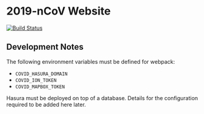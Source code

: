 # 2019-nCoV Website

[![Build Status](https://drone.tiepy.com/api/badges/xgis-earth/covid-web/status.svg)](https://drone.tiepy.com/xgis-earth/covid-web)

## Development Notes

The following environment variables must be defined for webpack:

* `COVID_HASURA_DOMAIN`
* `COVID_ION_TOKEN`
* `COVID_MAPBOX_TOKEN`

Hasura must be deployed on top of a database. Details for the configuration required to be added here later.
